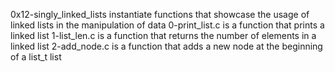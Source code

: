 0x12-singly_linked_lists instantiate functions that showcase the usage of linked lists in the manipulation of data
0-print_list.c is a function that prints a linked list
1-list_len.c is a function that returns the number of elements in a linked list
2-add_node.c is a function that adds a new node at the beginning of a list_t list
